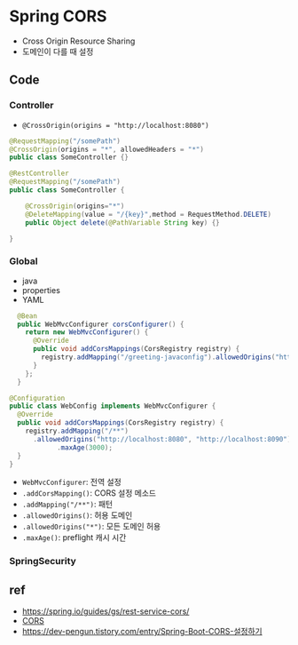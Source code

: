# Spring CORS
- Cross Origin Resource Sharing
- 도메인이 다를 때 설정

## Code
### Controller
  - `@CrossOrigin(origins = "http://localhost:8080")`

```java
@RequestMapping("/somePath")
@CrossOrigin(origins = "*", allowedHeaders = "*")
public class SomeController {}
```

```java
@RestController
@RequestMapping("/somePath")
public class SomeController {

	@CrossOrigin(origins="*")
	@DeleteMapping(value = "/{key}",method = RequestMethod.DELETE)
	public Object delete(@PathVariable String key) {}

}
```

### Global
  - java
  - properties
  - YAML

```java
  @Bean
  public WebMvcConfigurer corsConfigurer() {
    return new WebMvcConfigurer() {
      @Override
      public void addCorsMappings(CorsRegistry registry) {
        registry.addMapping("/greeting-javaconfig").allowedOrigins("http://localhost:8080");
      }
    };
  }
```

```java
@Configuration
public class WebConfig implements WebMvcConfigurer {
  @Override
  public void addCorsMappings(CorsRegistry registry) {
    registry.addMapping("/**")
      .allowedOrigins("http://localhost:8080", "http://localhost:8090")
			.maxAge(3000);
  }
}
```
- `WebMvcConfigurer`: 전역 설정
- `.addCorsMapping()`: CORS 설정 메소드
- `.addMapping("/**")`: 패턴
- `.allowedOrigins()`: 허용 도메인
- `.allowedOrigins("*")`: 모든 도메인 허용
- `.maxAge()`: preflight 캐시 시간

### SpringSecurity

## ref
- https://spring.io/guides/gs/rest-service-cors/
- [CORS](/mib/cors)
- https://dev-pengun.tistory.com/entry/Spring-Boot-CORS-설정하기
